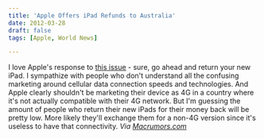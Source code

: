 ```yaml
---
title: 'Apple Offers iPad Refunds to Australia'
date: 2012-03-28
draft: false
tags: [Apple, World News]

---
```


I love Apple's response to [this issue](http://www.abc.net.au/news/2012-03-28/apple-offers-ipad-refunds/3917440) - sure, go ahead and return your new iPad. I sympathize with people who don't understand all the confusing marketing around cellular data connection speeds and technologies. And Apple clearly shouldn't be marketing their device as 4G in a country where it's not actually compatible with their 4G network. But I'm guessing the amount of people who return their new iPads for their money back will be pretty low. More likely they'll exchange them for a non-4G version since it's useless to have that connectivity. _Via [Macrumors.com](http://www.macrumors.com/2012/03/27/apple-offers-ipad-refunds-to-australian-customers-misled-about-4g/)_